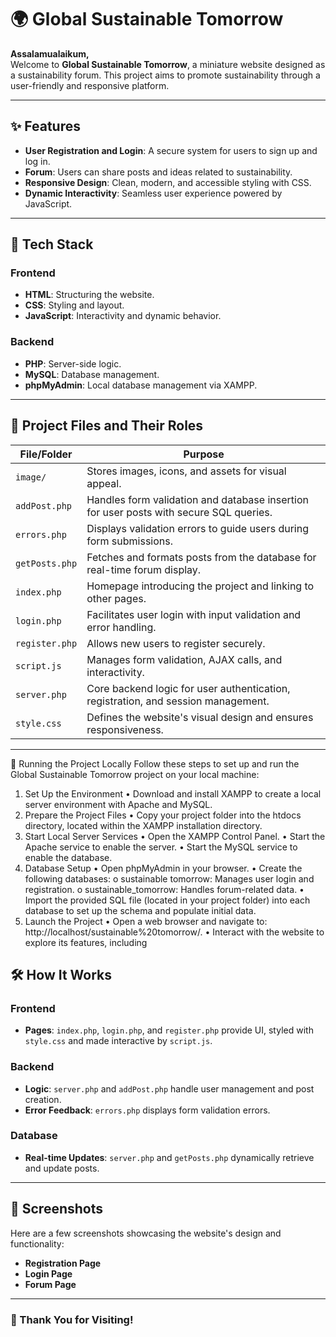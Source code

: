 
# 🌍 Global Sustainable Tomorrow

**Assalamualaikum,**  
Welcome to **Global Sustainable Tomorrow**, a miniature website designed as a sustainability forum. This project aims to promote sustainability through a user-friendly and responsive platform.  

---

## ✨ Features

- **User Registration and Login**: A secure system for users to sign up and log in.
- **Forum**: Users can share posts and ideas related to sustainability.
- **Responsive Design**: Clean, modern, and accessible styling with CSS.
- **Dynamic Interactivity**: Seamless user experience powered by JavaScript.

---

## 🔧 Tech Stack

### **Frontend**
- **HTML**: Structuring the website.
- **CSS**: Styling and layout.
- **JavaScript**: Interactivity and dynamic behavior.

### **Backend**
- **PHP**: Server-side logic.
- **MySQL**: Database management.
- **phpMyAdmin**: Local database management via XAMPP.

---

## 📂 Project Files and Their Roles

| **File/Folder**   | **Purpose**    |
|--------------------|-----------------------------------------------------------------------------------------------|
| `image/`          | Stores images, icons, and assets for visual appeal.                                           |
| `addPost.php`     | Handles form validation and database insertion for user posts with secure SQL queries.        |
| `errors.php`      | Displays validation errors to guide users during form submissions.                            |
| `getPosts.php`    | Fetches and formats posts from the database for real-time forum display.                      |
| `index.php`       | Homepage introducing the project and linking to other pages.                                  |
| `login.php`       | Facilitates user login with input validation and error handling.                              |
| `register.php`    | Allows new users to register securely.                                                        |
| `script.js`       | Manages form validation, AJAX calls, and interactivity.                                       |
| `server.php`      | Core backend logic for user authentication, registration, and session management.             |
| `style.css`       | Defines the website's visual design and ensures responsiveness.                               |

---
🚀 Running the Project Locally
Follow these steps to set up and run the Global Sustainable Tomorrow project on your local machine:
1. Set Up the Environment
•	Download and install XAMPP to create a local server environment with Apache and MySQL.
2. Prepare the Project Files
•	Copy your project folder into the htdocs directory, located within the XAMPP installation directory.
3. Start Local Server Services
•	Open the XAMPP Control Panel.
•	Start the Apache service to enable the server.
•	Start the MySQL service to enable the database.
4. Database Setup
•	Open phpMyAdmin in your browser.
•	Create the following databases:
o	sustainable tomorrow: Manages user login and registration.
o	sustainable_tomorrow: Handles forum-related data.
•	Import the provided SQL file (located in your project folder) into each database to set up the schema and populate initial data.
5. Launch the Project
•	Open a web browser and navigate to:
http://localhost/sustainable%20tomorrow/.
•	Interact with the website to explore its features, including

## 🛠️ How It Works

### Frontend
- **Pages**: `index.php`, `login.php`, and `register.php` provide UI, styled with `style.css` and made interactive by `script.js`.

### Backend
- **Logic**: `server.php` and `addPost.php` handle user management and post creation.
- **Error Feedback**: `errors.php` displays form validation errors.

### Database
- **Real-time Updates**: `server.php` and `getPosts.php` dynamically retrieve and update posts.

---

## 📸 Screenshots

Here are a few screenshots showcasing the website's design and functionality:

- **Registration Page**
- **Login Page**
- **Forum Page**
---
### 🌟 Thank You for Visiting!
